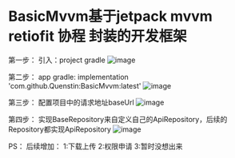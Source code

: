 # BasicMvvm基于jetpack mvvm retiofit 协程 封装的开发框架

第一步：
引入：project gradle
  ![image](https://user-images.githubusercontent.com/26788041/116022935-c4ee3380-a67d-11eb-889c-329679223092.png)
  
第二步：
  app gradle:
  implementation 'com.github.Quenstin:BasicMvvm:latest'
  ![image](https://user-images.githubusercontent.com/26788041/116022980-d9323080-a67d-11eb-916e-ba224f948980.png)

第三步：
  配置项目中的请求地址baseUrl
![image](https://user-images.githubusercontent.com/26788041/116180263-2c25e980-a74b-11eb-997f-233c477a6094.png)

第四步：
  实现BaseRepository来自定义自己的ApiRepository，后续的Repository都实现ApiRepository
  ![image](https://user-images.githubusercontent.com/26788041/116182891-96d92400-a74f-11eb-9b27-fe1c3e353f46.png)
  
  
PS：
  后续增加：
    1:下载上传
    2:权限申请
    3:暂时没想出来


